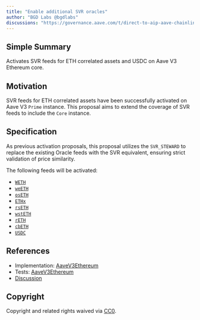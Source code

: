 ```yaml
---
title: "Enable additional SVR oracles"
author: "BGD Labs @bgdlabs"
discussions: "https://governance.aave.com/t/direct-to-aip-aave-chainlink-svr-v1-activation-phase-3/22387"
---
```


## Simple Summary

Activates SVR feeds for ETH correlated assets and USDC on Aave V3 Ethereum core.

## Motivation

SVR feeds for ETH correlated assets have been successfully activated on Aave V3 `Prime` instance. This proposal aims to extend the coverage of SVR feeds to include the `Core` instance.

## Specification

As previous activation proposals, this proposal utilizes the `SVR_STEWARD` to replace the existing Oracle feeds with the SVR equivalent, ensuring strict validation of price similarity.

The following feeds will be activated:

- [`WETH`](https://etherscan.io/address/0x5424384B256154046E9667dDFaaa5e550145215e)
- [`weETH`](https://etherscan.io/address/0x87625393534d5C102cADB66D37201dF24cc26d4C)
- [`osETH`](https://etherscan.io/address/0x2b86D519eF34f8Adfc9349CDeA17c09Aa9dB60E2)
- [`ETHx`](https://etherscan.io/address/0xd7b163B671f8cE9379DF8Ff7F75fA72Ccec1841c)
- [`rsETH`](https://etherscan.io/address/0x7292C95A5f6A501a9c4B34f6393e221F2A0139c3)
- [`wstETH`](https://etherscan.io/address/0xe1D97bF61901B075E9626c8A2340a7De385861Ef)
- [`rETH`](https://etherscan.io/address/0x6929706c42d637DF5Ebf7F0BcfF2aF47F84Ea69D)
- [`cbETH`](https://etherscan.io/address/0x889399C34461b25d70d43931e6cE9E40280E617B)
- [`USDC`](https://etherscan.io/address/0x3f73F03aa83B2A48ed27E964eD0fDb590332095B)

## References

- Implementation: [AaveV3Ethereum](https://github.com/bgd-labs/aave-proposals-v3/blob/50482379de120dc569c34dc5073b46f6e276e5a6/src/20250613_AaveV3Ethereum_EnableAdditionalSVROracles/AaveV3Ethereum_EnableAdditionalSVROracles_20250613.sol)
- Tests: [AaveV3Ethereum](https://github.com/bgd-labs/aave-proposals-v3/blob/50482379de120dc569c34dc5073b46f6e276e5a6/src/20250613_AaveV3Ethereum_EnableAdditionalSVROracles/AaveV3Ethereum_EnableAdditionalSVROracles_20250613.t.sol)
- [Discussion](https://governance.aave.com/t/direct-to-aip-aave-chainlink-svr-v1-activation-phase-3/22387)

## Copyright

Copyright and related rights waived via [CC0](https://creativecommons.org/publicdomain/zero/1.0/).
